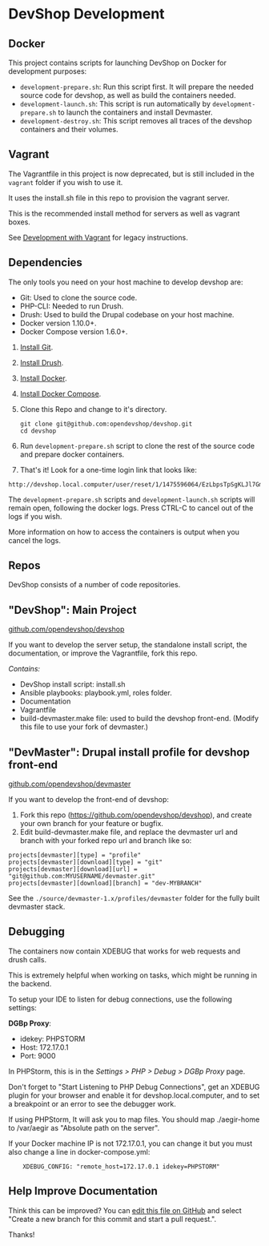 DevShop Development
===================

## Docker

This project contains scripts for launching DevShop on Docker for development purposes:

  - `development-prepare.sh`: Run this script first. It will prepare the needed source code for devshop, as well as build the containers needed.
  - `development-launch.sh`: This script is run automatically by `development-prepare.sh` to launch the containers and install Devmaster.
  - `development-destroy.sh`: This script removes all traces of the devshop containers and their volumes.

## Vagrant 

The Vagrantfile in this project is now deprecated, but is still included in the `vagrant` folder if you wish to use it.

It uses the install.sh file in this repo to provision the vagrant server.

This is the recommended install method for servers as well as vagrant boxes.

See [Development with Vagrant](development-vagrant.md) for legacy instructions.

Dependencies
------------

The only tools you need on your host machine to develop devshop are:

- Git: Used to clone the source code.
- PHP-CLI: Needed to run Drush.
- Drush: Used to build the Drupal codebase on your host machine.
- Docker version 1.10.0+.
- Docker Compose version 1.6.0+.

1. [Install Git](https://git-scm.com/book/en/v2/Getting-Started-Installing-Git).

2. [Install Drush](http://docs.drush.org/en/master/install/).
2. [Install Docker](https://docs.docker.com/engine/installation/).
2. [Install Docker Compose](https://github.com/docker/compose/releases).

3. Clone this Repo and change to it's directory.

    ```
    git clone git@github.com:opendevshop/devshop.git
    cd devshop
    ```
4. Run `development-prepare.sh` script to clone the rest of the source code and prepare docker containers.

5. That's it! Look for a one-time login link that looks like:

  ```
  http://devshop.local.computer/user/reset/1/1475596064/EzLbpsTpSgKLJl7GmO0
  ```

  The `development-prepare.sh` scripts and `development-launch.sh` scripts will remain open, following the docker logs.  Press CTRL-C to cancel out of the logs if you wish.  
  
  More information on how to access the containers is output when you cancel the logs.

Repos
-----

DevShop consists of a number of code repositories.

## "DevShop": Main Project 

[github.com/opendevshop/devshop](http://github.com/opendevshop/devshop)

If you want to develop the server setup, the standalone install script, the 
documentation, or improve the Vagrantfile, fork this repo.  

*Contains:*

- DevShop install script: install.sh
- Ansible playbooks: playbook.yml, roles folder.
- Documentation
- Vagrantfile 
- build-devmaster.make file: used to build the devshop front-end.
  (Modify this file to use your fork of devmaster.)

## "DevMaster": Drupal install profile for devshop front-end

[github.com/opendevshop/devmaster](http://github.com/opendevshop/devmaster)

If you want to develop the front-end of devshop:

1. Fork this repo (https://github.com/opendevshop/devshop), and create your own branch for your feature or bugfix.
2. Edit build-devmaster.make file, and replace the devmaster url and branch
with your forked repo url and branch like so:
    
  ```
  projects[devmaster][type] = "profile"
  projects[devmaster][download][type] = "git"
  projects[devmaster][download][url] = "git@github.com:MYUSERNAME/devmaster.git"
  projects[devmaster][download][branch] = "dev-MYBRANCH"
  ```
    
See the `./source/devmaster-1.x/profiles/devmaster` folder for the fully built devmaster stack. 

Debugging
---------

The containers now contain XDEBUG that works for web requests and drush calls.

This is extremely helpful when working on tasks, which might be running in the backend.

To setup your IDE to listen for debug connections, use the following settings:

  **DGBp Proxy**:
  - idekey: PHPSTORM
  - Host: 172.17.0.1
  - Port: 9000
  
In PHPStorm, this is in the *Settings > PHP > Debug > DGBp Proxy* page.

Don't forget to "Start Listening to PHP Debug Connections", get an XDEBUG plugin for your browser and enable it for devshop.local.computer, and to set a breakpoint or an error to see the debugger work.

If using PHPStorm, It will ask you to map files. You should map ./aegir-home to /var/aegir as "Absolute path on the server".

If your Docker machine IP is not 172.17.0.1, you can change it but you must also change a line in docker-compose.yml:

        XDEBUG_CONFIG: "remote_host=172.17.0.1 idekey=PHPSTORM"


Help Improve Documentation
--------------------------

Think this can be improved? You can [edit this file on GitHub](https://github.com/opendevshop/devshop/edit/0.x/README.vagrant.md) and select "Create a new branch for this commit and start a pull request.".

Thanks!
